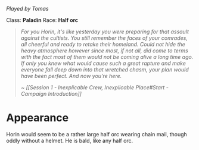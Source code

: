 *Played by Tomas*

Class: **Paladin**
Race: **Half orc**

> *For you Horin, it's like yesterday you were preparing for that assault against the cultists. You still remember the faces of your comrades, all cheerful and ready to retake their homeland. Could not hide the heavy atmosphere however since most, if not all, did come to terms with the fact most of them would not be coming alive a long time ago.*
> *If only you knew what would cause such a great rapture and make everyone fall deep down into that wretched chasm, your plan would have been perfect. And now you're here.*
> 
> *~ [[Session 1 - Inexplicable Crew, Inexplicable Place#Start - Campaign Introduction]]*

# Appearance

Horin would seem to be a rather large half orc wearing chain mail, though oddly without a helmet.
He is bald, like any half orc.
